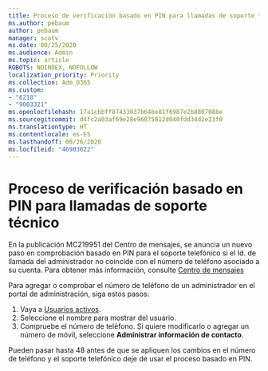 ```yaml
---
title: Proceso de verificación basado en PIN para llamadas de soporte técnico
ms.author: pebaum
author: pebaum
manager: scotv
ms.date: 08/25/2020
ms.audience: Admin
ms.topic: article
ROBOTS: NOINDEX, NOFOLLOW
localization_priority: Priority
ms.collection: Adm_O365
ms.custom:
- "6218"
- "9003321"
ms.openlocfilehash: 17a1cbbff87433037b64be81f6987e2b8807088e
ms.sourcegitcommit: d4fc2a03af69e28e96075812d040fdd34d2e23f0
ms.translationtype: HT
ms.contentlocale: es-ES
ms.lasthandoff: 08/26/2020
ms.locfileid: "46903622"
---
```

# <a name="pin-based-verification-process-for-support-callers"></a>Proceso de verificación basado en PIN para llamadas de soporte técnico

En la publicación MC219951 del Centro de mensajes, se anuncia un nuevo paso en comprobación basado en PIN para el soporte telefónico si el Id. de llamada del administrador no coincide con el número de teléfono asociado a su cuenta. Para obtener más información, consulte [Centro de mensajes](https://admin.microsoft.com/AdminPortal/Home#/MessageCenter) 

Para agregar o comprobar el número de teléfono de un administrador en el portal de administración, siga estos pasos:  

1. Vaya a [Usuarios activos](https://admin.microsoft.com/AdminPortal/Home#/users).
2. Seleccione el nombre para mostrar del usuario.
3. Compruebe el número de teléfono. Si quiere modificarlo o agregar un número de móvil, seleccione **Administrar información de contacto**.     

Pueden pasar hasta 48 antes de que se apliquen los cambios en el número de teléfono y el soporte telefónico deje de usar el proceso basado en PIN.